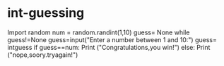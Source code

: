 # int-guessing
Import random 
num = random.randint(1,10) 
guess= None 
while guess!=None 
 guess=input("Enter a number between 1 and 10:") 
 guess= intguess 
if guess==num: 
 Print ("Congratulations,you win!") 
 else: 
Print ("nope,soory.tryagain!")


